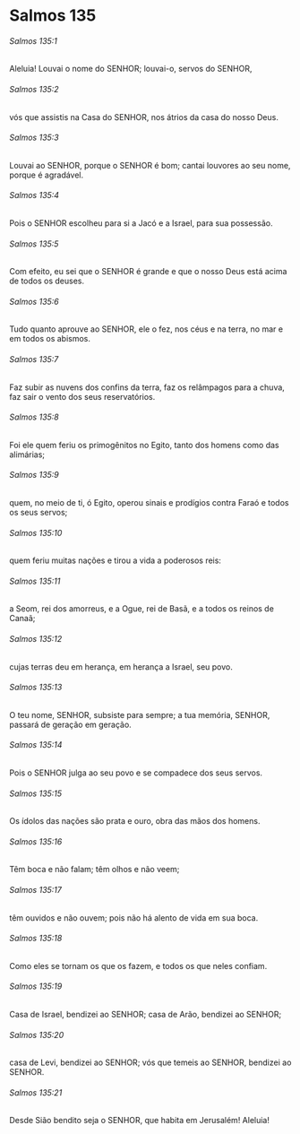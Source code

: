 # Salmos 135

###### Salmos 135:1

Aleluia! Louvai o nome do SENHOR; louvai-o, servos do SENHOR,

###### Salmos 135:2

vós que assistis na Casa do SENHOR, nos átrios da casa do nosso Deus.

###### Salmos 135:3

Louvai ao SENHOR, porque o SENHOR é bom; cantai louvores ao seu nome, porque é agradável.

###### Salmos 135:4

Pois o SENHOR escolheu para si a Jacó e a Israel, para sua possessão.

###### Salmos 135:5

Com efeito, eu sei que o SENHOR é grande e que o nosso Deus está acima de todos os deuses.

###### Salmos 135:6

Tudo quanto aprouve ao SENHOR, ele o fez, nos céus e na terra, no mar e em todos os abismos.

###### Salmos 135:7

Faz subir as nuvens dos confins da terra, faz os relâmpagos para a chuva, faz sair o vento dos seus reservatórios.

###### Salmos 135:8

Foi ele quem feriu os primogênitos no Egito, tanto dos homens como das alimárias;

###### Salmos 135:9

quem, no meio de ti, ó Egito, operou sinais e prodígios contra Faraó e todos os seus servos;

###### Salmos 135:10

quem feriu muitas nações e tirou a vida a poderosos reis:

###### Salmos 135:11

a Seom, rei dos amorreus, e a Ogue, rei de Basã, e a todos os reinos de Canaã;

###### Salmos 135:12

cujas terras deu em herança, em herança a Israel, seu povo.

###### Salmos 135:13

O teu nome, SENHOR, subsiste para sempre; a tua memória, SENHOR, passará de geração em geração.

###### Salmos 135:14

Pois o SENHOR julga ao seu povo e se compadece dos seus servos.

###### Salmos 135:15

Os ídolos das nações são prata e ouro, obra das mãos dos homens.

###### Salmos 135:16

Têm boca e não falam; têm olhos e não veem;

###### Salmos 135:17

têm ouvidos e não ouvem; pois não há alento de vida em sua boca.

###### Salmos 135:18

Como eles se tornam os que os fazem, e todos os que neles confiam.

###### Salmos 135:19

Casa de Israel, bendizei ao SENHOR; casa de Arão, bendizei ao SENHOR;

###### Salmos 135:20

casa de Levi, bendizei ao SENHOR; vós que temeis ao SENHOR, bendizei ao SENHOR.

###### Salmos 135:21

Desde Sião bendito seja o SENHOR, que habita em Jerusalém! Aleluia!

